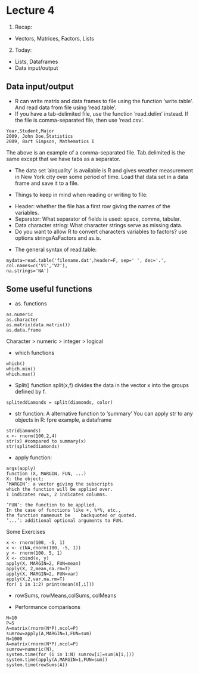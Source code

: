 # Lecture 4
1. Recap:
  - Vectors, Matrices, Factors, Lists

2. Today:
  - Lists, Dataframes
  - Data input/output

## Data input/output
*  R can write matrix and data frames to file using the function ’write.table’.
And read data from file using ’read.table’.
*  If you have a tab-delimited file, use the function ’read.delim’ instead.
If the file is comma-separated file, then use ’read.csv’.
```{r}
Year,Student,Major
2009, John Doe,Statistics
2009, Bart Simpson, Mathematics I
```
The above is an example of a comma-separated file. Tab.delimited is the same
except that we have tabs as a separator.

* The data set ’airquality’ is available is R and gives weather measurement in
New York city over some period of time. Load that data set in a data frame and
save it to a file.

*  Things to keep in mind when reading or writing to file:
  - Header: whether the file has a first row giving the names of the variables.
  - Separator: What separator of fields is used: space, comma, tabular.
  - Data character string: What character strings serve as missing data.
  -  Do you want to allow R to convert characters variables to factors? use options stringsAsFactors and as.is.

*  The general syntax of read.table:
```{r}
mydata=read.table('filename.dat',header=F, sep=' ', dec='.', col.names=c('V1','V2'),
na.strings='NA')
```

## Some useful functions
*  as. functions
```{r}
as.numeric
as.character
as.matrix(data.matrix())
as.data.frame
```
Character > numeric > integer > logical

*  which functions
```{r}
which()
which.min()
which.max()
```

*  Split() function
split(x,f) divides the data in the vector x into the groups defined by f.
```{r}
spliteddiamonds = split(diamonds, color)
```

*  str function: A alternative function to ‘summary’
You can apply str to any objects in R: fpre example, a dataframe
```{r}
str(diamonds)
x <- rnorm(100,2,4)
str(x) #compared to summary(x)
str(spliteddiamonds)
```

*  apply function:
```{r}
args(apply)
function (X, MARGIN, FUN, ...)
X: the object;
’MARGIN’: a vector giving the subscripts
which the function will be applied over.
1 indicates rows, 2 indicates columns.

’FUN’: the function to be applied.
In the case of functions like +, %*%, etc.,
the function namemust be	backquoted or quoted.
’...’: additional optional arguments to FUN.
```
Some Exercises
```{r}
x <- rnorm(100, -5, 1)
x <- c(NA,rnorm(100, -5, 1))
y <- rnorm(100, 5, 1)
X <- cbind(x, y)
apply(X, MARGIN=2, FUN=mean)
apply(X, 2,mean,na.rm=T)
apply(X, MARGIN=2, FUN=var)
apply(X,2,var,na.rm=T)
for( i in 1:2) print(mean(X[,i]))
```

*  rowSums, rowMeans,colSums, colMeans

* Performance comparisons
```{r}
N=10
P=5
A=matrix(rnorm(N*P),ncol=P)
sumrow=apply(A,MARGIN=1,FUN=sum)
N=1000
A=matrix(rnorm(N*P),ncol=P)
sumrow=numeric(N),
system.time(for (i in 1:N) sumrow[i]=sum(A[i,]))
system.time(apply(A,MARGIN=1,FUN=sum))
system.time(rowSums(A))
```
